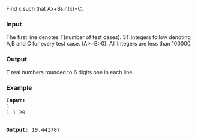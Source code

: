 <p>Find x such that Ax+Bsin(x)=C.</p>
<h3>Input</h3>
<p>The first line denotes T(number of test cases). 3T integers follow denoting A,B and C for every test case. (A&gt;=B&gt;0). All Integers are less than 100000.</p>
<h3>Output</h3>
<p>T real numbers rounded to 6 digits one in each line.</p>
<h3>Example</h3>
<pre><strong>Input:</strong>
1
1 1 20

<strong>Output:</strong>
19.441787</pre>